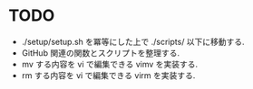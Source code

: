 # TODO

 * ./setup/setup.sh を冪等にした上で ./scripts/ 以下に移動する.
 * GitHub 関連の関数とスクリプトを整理する.
 * mv する内容を vi で編集できる vimv を実装する.
 * rm する内容を vi で編集できる virm を実装する.

